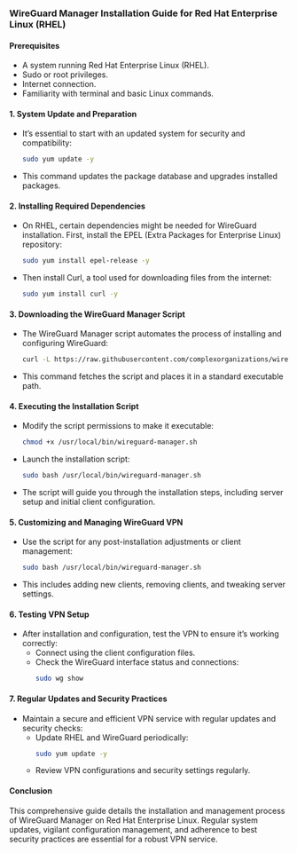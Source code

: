 ### WireGuard Manager Installation Guide for Red Hat Enterprise Linux (RHEL)

#### Prerequisites

- A system running Red Hat Enterprise Linux (RHEL).
- Sudo or root privileges.
- Internet connection.
- Familiarity with terminal and basic Linux commands.

#### 1. System Update and Preparation

- It’s essential to start with an updated system for security and compatibility:
  ```bash
  sudo yum update -y
  ```
- This command updates the package database and upgrades installed packages.

#### 2. Installing Required Dependencies

- On RHEL, certain dependencies might be needed for WireGuard installation. First, install the EPEL (Extra Packages for Enterprise Linux) repository:
  ```bash
  sudo yum install epel-release -y
  ```
- Then install Curl, a tool used for downloading files from the internet:
  ```bash
  sudo yum install curl -y
  ```

#### 3. Downloading the WireGuard Manager Script

- The WireGuard Manager script automates the process of installing and configuring WireGuard:
  ```bash
  curl -L https://raw.githubusercontent.com/complexorganizations/wireguard-manager/main/wireguard-manager.sh -o /usr/local/bin/wireguard-manager.sh
  ```
- This command fetches the script and places it in a standard executable path.

#### 4. Executing the Installation Script

- Modify the script permissions to make it executable:
  ```bash
  chmod +x /usr/local/bin/wireguard-manager.sh
  ```
- Launch the installation script:
  ```bash
  sudo bash /usr/local/bin/wireguard-manager.sh
  ```
- The script will guide you through the installation steps, including server setup and initial client configuration.

#### 5. Customizing and Managing WireGuard VPN

- Use the script for any post-installation adjustments or client management:
  ```bash
  sudo bash /usr/local/bin/wireguard-manager.sh
  ```
- This includes adding new clients, removing clients, and tweaking server settings.

#### 6. Testing VPN Setup

- After installation and configuration, test the VPN to ensure it’s working correctly:
  - Connect using the client configuration files.
  - Check the WireGuard interface status and connections:
    ```bash
    sudo wg show
    ```

#### 7. Regular Updates and Security Practices

- Maintain a secure and efficient VPN service with regular updates and security checks:
  - Update RHEL and WireGuard periodically:
    ```bash
    sudo yum update -y
    ```
  - Review VPN configurations and security settings regularly.

#### Conclusion

This comprehensive guide details the installation and management process of WireGuard Manager on Red Hat Enterprise Linux. Regular system updates, vigilant configuration management, and adherence to best security practices are essential for a robust VPN service.